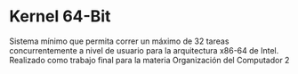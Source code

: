 # Kernel 64-Bit
Sistema mínimo que permita correr un máximo de 32 tareas concurrentemente a nivel de usuario para la arquitectura x86-64 de Intel. Realizado como trabajo final para la materia Organización del Computador 2
